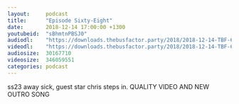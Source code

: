 ```yaml
---
layout:     podcast
title:      "Episode Sixty-Eight"
date:       2018-12-14 17:00:00 +1300
youtubeid:  "sBhmtnPBSJ0"
audiodl:    "https://downloads.thebusfactor.party/2018/2018-12-14-TBF-68.mp3"
videodl:    "https://downloads.thebusfactor.party/2018/2018-12-14-TBF-68.mp4"
audiosize:  30167710
videosize:  346059551
categories: podcast
---
```

ss23 away sick, guest star chris steps in. QUALITY VIDEO AND NEW OUTRO SONG
